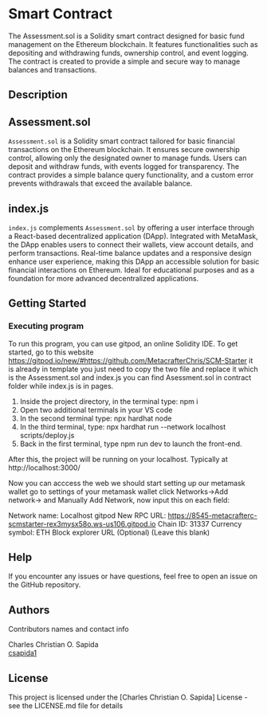 # Smart Contract

The Assessment.sol is a Solidity smart contract designed for basic fund management on the Ethereum blockchain. It features functionalities such as depositing and withdrawing funds, ownership control, and event logging. The contract is created to provide a simple and secure way to manage balances and transactions.

## Description

## Assessment.sol

`Assessment.sol` is a Solidity smart contract tailored for basic financial transactions on the Ethereum blockchain. It ensures secure ownership control, allowing only the designated owner to manage funds. Users can deposit and withdraw funds, with events logged for transparency. The contract provides a simple balance query functionality, and a custom error prevents withdrawals that exceed the available balance.

## index.js

`index.js` complements `Assessment.sol` by offering a user interface through a React-based decentralized application (DApp). Integrated with MetaMask, the DApp enables users to connect their wallets, view account details, and perform transactions. Real-time balance updates and a responsive design enhance user experience, making this DApp an accessible solution for basic financial interactions on Ethereum. Ideal for educational purposes and as a foundation for more advanced decentralized applications.

## Getting Started

### Executing program

To run this program, you can use gitpod, an online Solidity IDE. To get started, go to this website https://gitpod.io/new/#https://github.com/MetacrafterChris/SCM-Starter it is already in template you just need to copy the two file and replace it which is the Assessment.sol and index.js you can find Asessment.sol in contract folder while index.js is in pages.

1. Inside the project directory, in the terminal type: npm i
2. Open two additional terminals in your VS code
3. In the second terminal type: npx hardhat node
4. In the third terminal, type: npx hardhat run --network localhost scripts/deploy.js
5. Back in the first terminal, type npm run dev to launch the front-end.

After this, the project will be running on your localhost. 
Typically at http://localhost:3000/

Now you can acccess the web we should start setting up our metamask wallet go to settings of your metamask wallet click Networks->Add network-> and Manually Add Network, now input this on each field:

Network name:
Localhost gitpod
New RPC URL:
https://8545-metacrafterc-scmstarter-rex3mysx58o.ws-us106.gitpod.io
Chain ID:
31337
Currency symbol:
ETH
Block explorer URL (Optional) (Leave this blank)

## Help

If you encounter any issues or have questions, feel free to open an issue on the GitHub repository.

## Authors

Contributors names and contact info

Charles Christian O. Sapida  
[csapida1](https://www.facebook.com/csapida1)


## License

This project is licensed under the [Charles Christian O. Sapida] License - see the LICENSE.md file for details
